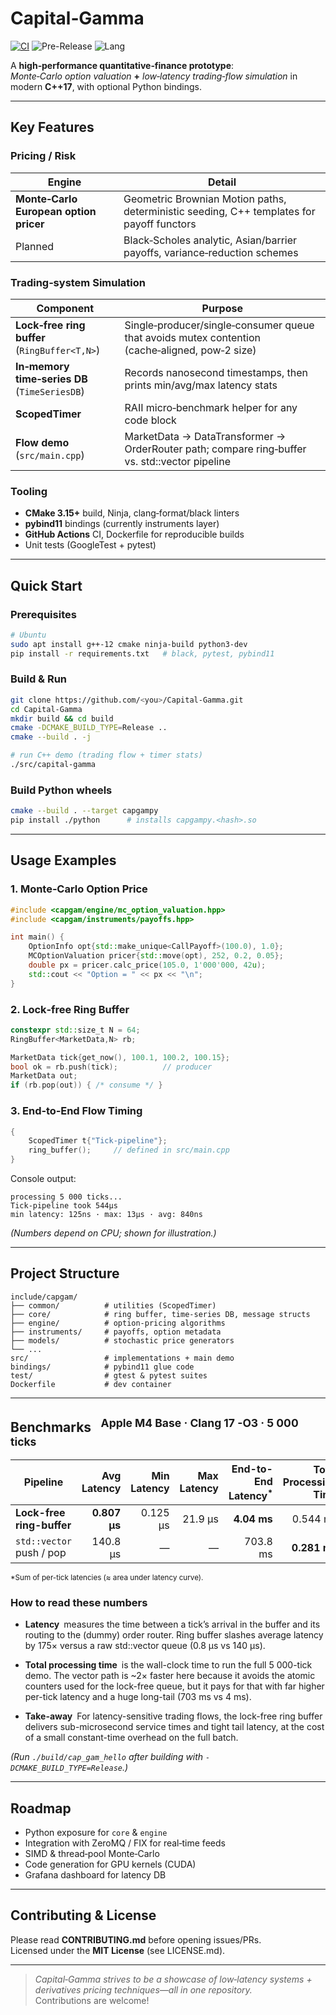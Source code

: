 # Capital‑Gamma
[![CI](https://github.com/Capital-Gamma-by-Surya/Capital-Gamma/actions/workflows/ci.yml/badge.svg)](https://github.com/Capital-Gamma-by-Surya/Capital-Gamma/actions/workflows/ci.yml)
![Pre-Release](https://img.shields.io/github/release/Capital-Gamma-by-Surya/Capital-Gamma?include_prereleases&label=latest%20pre-release)
![Lang](https://img.shields.io/github/languages/top/Capital-Gamma-by-Surya/Capital-Gamma)

A **high‑performance quantitative‑finance prototype**:  
*Monte‑Carlo option valuation* **+** *low‑latency trading‑flow simulation* in modern **C++17**, with optional Python bindings.

---

## Key Features

### Pricing / Risk
| Engine | Detail |
|--------|--------|
| **Monte‑Carlo European option pricer** | Geometric Brownian Motion paths, deterministic seeding, C++ templates for payoff functors |
| Planned | Black‑Scholes analytic, Asian/barrier payoffs, variance‑reduction schemes |

### Trading‑system Simulation
| Component | Purpose |
|-----------|---------|
| **Lock‑free ring buffer** (`RingBuffer<T,N>`) | Single‑producer/single‑consumer queue that avoids mutex contention (cache‑aligned, pow‑2 size) |
| **In‑memory time‑series DB** (`TimeSeriesDB`) | Records nanosecond timestamps, then prints min/avg/max latency stats |
| **ScopedTimer** | RAII micro‑benchmark helper for any code block |
| **Flow demo** (`src/main.cpp`) | MarketData → DataTransformer → OrderRouter path; compare ring‑buffer vs. std::vector pipeline |

### Tooling
* **CMake 3.15+** build, Ninja, clang‑format/black linters  
* **pybind11** bindings (currently instruments layer)  
* **GitHub Actions** CI, Dockerfile for reproducible builds  
* Unit tests (GoogleTest + pytest)

---

## Quick Start

### Prerequisites
```bash
# Ubuntu
sudo apt install g++-12 cmake ninja-build python3-dev
pip install -r requirements.txt   # black, pytest, pybind11
```

### Build & Run
```bash
git clone https://github.com/<you>/Capital-Gamma.git
cd Capital-Gamma
mkdir build && cd build
cmake -DCMAKE_BUILD_TYPE=Release ..
cmake --build . -j

# run C++ demo (trading flow + timer stats)
./src/capital-gamma
```

### Build Python wheels
```bash
cmake --build . --target capgampy
pip install ./python      # installs capgampy.<hash>.so
```

---

## Usage Examples

### 1. Monte‑Carlo Option Price
```cpp
#include <capgam/engine/mc_option_valuation.hpp>
#include <capgam/instruments/payoffs.hpp>

int main() {
    OptionInfo opt{std::make_unique<CallPayoff>(100.0), 1.0};
    MCOptionValuation pricer{std::move(opt), 252, 0.2, 0.05};
    double px = pricer.calc_price(105.0, 1'000'000, 42u);
    std::cout << "Option = " << px << "\n";
}
```

### 2. Lock‑free Ring Buffer
```cpp
constexpr std::size_t N = 64;
RingBuffer<MarketData,N> rb;

MarketData tick{get_now(), 100.1, 100.2, 100.15};
bool ok = rb.push(tick);          // producer
MarketData out;
if (rb.pop(out)) { /* consume */ }
```

### 3. End‑to‑End Flow Timing
```cpp
{
    ScopedTimer t{"Tick‑pipeline"};
    ring_buffer();     // defined in src/main.cpp
}
```
Console output:
```
processing 5 000 ticks...
Tick‑pipeline took 544µs
min latency: 125ns · max: 13µs · avg: 840ns
```

*(Numbers depend on CPU; shown for illustration.)*

---

## Project Structure
```
include/capgam/
├── common/          # utilities (ScopedTimer)
├── core/            # ring buffer, time‑series DB, message structs
├── engine/          # option‑pricing algorithms
├── instruments/     # payoffs, option metadata
├── models/          # stochastic price generators
└── ...
src/                 # implementations + main demo
bindings/            # pybind11 glue code
test/                # gtest & pytest suites
Dockerfile           # dev container
```

---

## Benchmarks  <sup>Apple M4 Base · Clang 17 -O3 · 5 000 ticks</sup>

| Pipeline                           | Avg Latency | Min Latency | Max Latency | End-to-End Latency<sup>*</sup> | Total Processing Time |
|-----------------------------------|------------:|------------:|------------:|------------------------------:|----------------------:|
| **Lock-free ring-buffer**         | **0.807 µs** | 0.125 µs | 21.9 µs | **4.04 ms** | 0.544 ms |
| `std::vector` push / pop          | 140.8 µs | — | — | 703.8 ms | **0.281 ms** |

<sup>*Sum of per-tick latencies (≈ area under latency curve).</sup>

### How to read these numbers
* **Latency** measures the time between a tick’s arrival in the buffer and its routing to the (dummy) order router.
Ring buffer slashes average latency by 175× versus a raw std::vector queue (0.8 µs vs 140 µs).

* **Total processing time** is the wall-clock time to run the full 5 000-tick demo.
The vector path is ~2× faster here because it avoids the atomic counters used for the lock-free queue, but it pays for that with far higher per-tick latency and a huge long-tail (703 ms vs 4 ms).

* **Take-away** For latency-sensitive trading flows, the lock-free ring buffer delivers sub-microsecond service times and tight tail latency, at the cost of a small constant-time overhead on the full batch.

*(Run `./build/cap_gam_hello` after building with `-DCMAKE_BUILD_TYPE=Release`.)*

---

## Roadmap
- Python exposure for `core` & `engine`
- Integration with ZeroMQ / FIX for real‑time feeds
- SIMD & thread‑pool Monte‑Carlo
- Code generation for GPU kernels (CUDA)
- Grafana dashboard for latency DB

---

## Contributing & License
Please read **CONTRIBUTING.md** before opening issues/PRs.  
Licensed under the **MIT License** (see LICENSE.md).

---

> *Capital‑Gamma strives to be a showcase of low‑latency systems + derivatives pricing techniques—all in one repository.*  
> Contributions are welcome!
